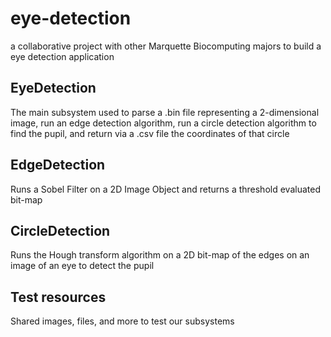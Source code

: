 # eye-detection
a collaborative project with other Marquette Biocomputing majors to build a eye detection application

## EyeDetection

The main subsystem used to parse a .bin file representing a 2-dimensional image, run an edge detection algorithm, run a circle detection algorithm to find the pupil, and return via a .csv file the coordinates of that circle

## EdgeDetection

Runs a Sobel Filter on a 2D Image Object and returns a threshold evaluated bit-map

## CircleDetection

Runs the Hough transform algorithm on a 2D bit-map of the edges on an image of an eye to detect the pupil

## Test resources

Shared images, files, and more to test our subsystems
